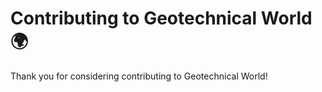 # Contributing to Geotechnical World 🌍

Thank you for considering contributing to Geotechnical World!